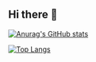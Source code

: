 ## Hi there 👋

[![Anurag's GitHub stats](https://github-readme-stats.vercel.app/api?username=mariemashrafkamel)](https://github.com/mariemashrafkamel/github-readme-stats)

[![Top Langs](https://github-readme-stats.vercel.app/api/top-langs/?username=mariemashrafkamel)](https://github.com/mariemashrafkamel/github-readme-stats)
